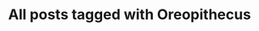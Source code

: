 ---
layout: tag
title: "All posts tagged with Oreopithecus"
permalink: /weblog/tags/oreopithecus/
taxonomy: Oreopithecus
---